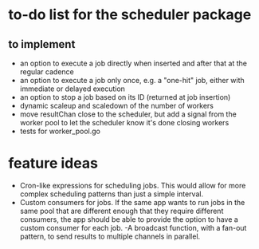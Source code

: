 # to-do list for the scheduler package

## to implement

- an option to execute a job directly when inserted and after that at the regular cadence
- an option to execute a job only once, e.g. a "one-hit" job, either with immediate or delayed execution
- an option to stop a job based on its ID (returned at job insertion)
- dynamic scaleup and scaledown of the number of workers
- move resultChan close to the scheduler, but add a signal from the worker pool to let the scheduler know it's done closing workers
- tests for worker_pool.go

# feature ideas

- Cron-like expressions for scheduling jobs. This would allow for more complex scheduling patterns than just a simple interval.
- Custom consumers for jobs. If the same app wants to run jobs in the same pool that are different enough that they require different consumers, the app should be able to provide the option to have a custom consumer for each job.
-A broadcast function, with a fan-out pattern, to send results to multiple channels in parallel.
